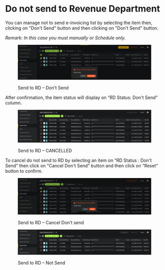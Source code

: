 # Do not send to Revenue Department

You can manage not to send e-invoicing list by selecting the item then, clicking on "Don't Send" button and then clicking on "Don't Send" button.

_Remark: In this case you must manually or Schedule only._

<figure><img src="../../.gitbook/assets/image (33).png" alt=""><figcaption><p>Send to RD – Don’t Send</p></figcaption></figure>

After confirmation, the item status will display on “RD Status: Don't Send” column.

<figure><img src="../../.gitbook/assets/image (82).png" alt=""><figcaption><p>Send to RD – CANCELLED</p></figcaption></figure>

To cancel do not send to RD by selecting an item on “RD Status : Don't Send” then click on "Cancel Don't Send" button and then click on “Reset” button to confirm.

<figure><img src="../../.gitbook/assets/image (60).png" alt=""><figcaption><p>Send to RD – Cancel Don’t send</p></figcaption></figure>

<figure><img src="../../.gitbook/assets/image (36).png" alt=""><figcaption><p>Send to RD – Not Send</p></figcaption></figure>
